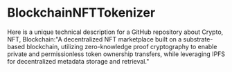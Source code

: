# BlockchainNFTTokenizer
Here is a unique technical description for a GitHub repository about Crypto, NFT, Blockchain:"A decentralized NFT marketplace built on a substrate-based blockchain, utilizing zero-knowledge proof cryptography to enable private and permissionless token ownership transfers, while leveraging IPFS for decentralized metadata storage and retrieval."
